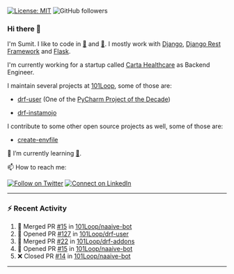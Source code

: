 [![License: MIT](https://img.shields.io/badge/License-MIT-yellow.svg)](https://opensource.org/licenses/MIT)
![GitHub followers](https://img.shields.io/github/followers/sumit4613?style=social)

### Hi there 👋

I'm Sumit. I like to code in [:snake:](https://python.org/) and [:rabbit:](https://golang.org). I mostly work with [Django](https://djangoproject.com), [Django Rest Framework](https://www.django-rest-framework.org/) and [Flask](https://flask.palletsprojects.com).

I'm currently working for a startup called [Carta Healthcare](https://www.carta.healthcare) as Backend Engineer.

I maintain several projects at [101Loop](https://github.com/101loop/), some of those are:

- [drf-user](https://github.com/101loop/drf-user) (One of the [PyCharm Project of the Decade](https://www.jetbrains.com/lp/pycharm-10-years/))

- [drf-instamojo ](https://github.com/101loop/drf-instamojo)

I contribute to some other open source projects as well, some of those are:

- [create-envfile](https://github.com/SpicyPizza/create-envfile)

🔭 I’m currently learning [:rabbit:](https://golang.org).

📫 How to reach me:

[![Follow on Twitter](https://img.shields.io/badge/--twitter?label=Twitter&logo=Twitter&style=social)](https://twitter.com/sumitsingh4613) [![Connect on LinkedIn](https://img.shields.io/badge/--linkedin?label=LinkedIn&logo=LinkedIn&style=social)](https://www.linkedin.com/in/sumit4613)


---

### :zap: Recent Activity

<!--START_SECTION:activity-->
1. 🎉 Merged PR [#15](https://github.com/101Loop/naaive-bot/pull/15) in [101Loop/naaive-bot](https://github.com/101Loop/naaive-bot)
2. 💪 Opened PR [#127](https://github.com/101Loop/drf-user/pull/127) in [101Loop/drf-user](https://github.com/101Loop/drf-user)
3. 🎉 Merged PR [#22](https://github.com/101Loop/drf-addons/pull/22) in [101Loop/drf-addons](https://github.com/101Loop/drf-addons)
4. 💪 Opened PR [#15](https://github.com/101Loop/naaive-bot/pull/15) in [101Loop/naaive-bot](https://github.com/101Loop/naaive-bot)
5. ❌ Closed PR [#14](https://github.com/101Loop/naaive-bot/pull/14) in [101Loop/naaive-bot](https://github.com/101Loop/naaive-bot)
<!--END_SECTION:activity-->

---

